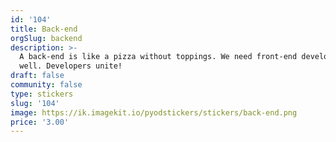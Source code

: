 ```yaml
---
id: '104'
title: Back-end
orgSlug: backend
description: >-
  A back-end is like a pizza without toppings. We need front-end developers as
  well. Developers unite!
draft: false
community: false
type: stickers
slug: '104'
image: https://ik.imagekit.io/pyodstickers/stickers/back-end.png
price: '3.00'
---
```

